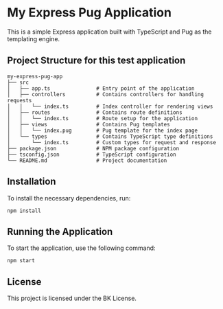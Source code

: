 # My Express Pug Application

This is a simple Express application built with TypeScript and Pug as the templating engine.

## Project Structure for this test application

```
my-express-pug-app
├── src
│   ├── app.ts               # Entry point of the application
│   ├── controllers          # Contains controllers for handling requests
│   │   └── index.ts         # Index controller for rendering views
│   ├── routes               # Contains route definitions
│   │   └── index.ts         # Route setup for the application
│   ├── views                # Contains Pug templates
│   │   └── index.pug        # Pug template for the index page
│   └── types                # Contains TypeScript type definitions
│       └── index.ts         # Custom types for request and response
├── package.json             # NPM package configuration
├── tsconfig.json            # TypeScript configuration
└── README.md                # Project documentation
```

## Installation

To install the necessary dependencies, run:

```
npm install
```

## Running the Application

To start the application, use the following command:

```
npm start
```

## License

This project is licensed under the BK License.
